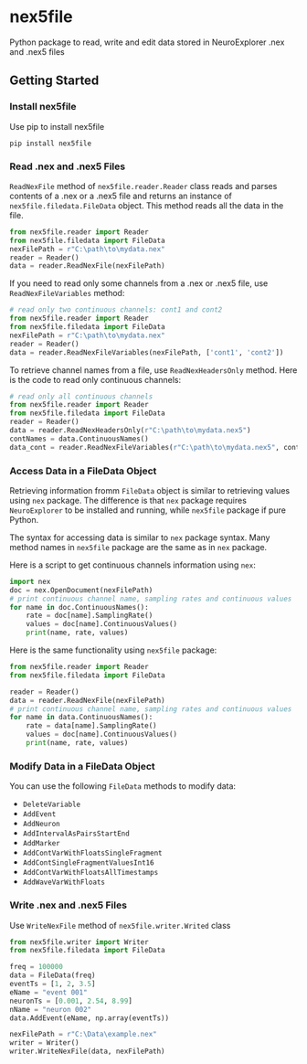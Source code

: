 # nex5file
Python package to read, write and edit data stored in NeuroExplorer .nex and .nex5 files

## Getting Started

### Install nex5file

Use pip to install nex5file
```
pip install nex5file
```

### Read .nex and .nex5 Files

`ReadNexFile` method of `nex5file.reader.Reader` class reads and parses contents of a .nex or a .nex5 file and returns an instance of `nex5file.filedata.FileData` object. This method reads all the data in the file.

```python
from nex5file.reader import Reader
from nex5file.filedata import FileData
nexFilePath = r"C:\path\to\mydata.nex"
reader = Reader()
data = reader.ReadNexFile(nexFilePath)
```

If you need to read only some channels from a .nex or .nex5 file, use `ReadNexFileVariables` method:

```python
# read only two continuous channels: cont1 and cont2
from nex5file.reader import Reader
from nex5file.filedata import FileData
nexFilePath = r"C:\path\to\mydata.nex"
reader = Reader()
data = reader.ReadNexFileVariables(nexFilePath, ['cont1', 'cont2'])
```

To retrieve channel names from a file, use `ReadNexHeadersOnly` method. Here is the code to read only continuous channels:

```python
# read only all continuous channels
from nex5file.reader import Reader
from nex5file.filedata import FileData
reader = Reader()
data = reader.ReadNexHeadersOnly(r"C:\path\to\mydata.nex5")
contNames = data.ContinuousNames()
data_cont = reader.ReadNexFileVariables(r"C:\path\to\mydata.nex5", contNames)
```

### Access Data in a FileData Object

Retrieving information fromm `FileData` object is similar to retrieving values using `nex` package. The difference is that `nex` package requires `NeuroExplorer` to be installed and running, while `nex5file` package if pure Python.

The syntax for accessing data is similar to `nex` package syntax. Many method names in `nex5file` package are the same as in `nex` package.

Here is a script to get continuous channels information using `nex`:

```python
import nex
doc = nex.OpenDocument(nexFilePath)
# print continuous channel name, sampling rates and continuous values
for name in doc.ContinuousNames():
    rate = doc[name].SamplingRate()
    values = doc[name].ContinuousValues()
    print(name, rate, values)
```

Here is the same functionality using `nex5file` package:

```python
from nex5file.reader import Reader
from nex5file.filedata import FileData

reader = Reader()
data = reader.ReadNexFile(nexFilePath)
# print continuous channel name, sampling rates and continuous values
for name in data.ContinuousNames():
    rate = data[name].SamplingRate()
    values = doc[name].ContinuousValues()
    print(name, rate, values)
```

### Modify Data in a FileData Object

You can use the following `FileData` methods to modify data:

- `DeleteVariable`
- `AddEvent`
- `AddNeuron`
- `AddIntervalAsPairsStartEnd`
- `AddMarker`
- `AddContVarWithFloatsSingleFragment`
- `AddContSingleFragmentValuesInt16`
- `AddContVarWithFloatsAllTimestamps`
- `AddWaveVarWithFloats`

### Write .nex and .nex5 Files

Use `WriteNexFile` method of `nex5file.writer.Writed` class

```python
from nex5file.writer import Writer
from nex5file.filedata import FileData

freq = 100000
data = FileData(freq)
eventTs = [1, 2, 3.5]
eName = "event 001"
neuronTs = [0.001, 2.54, 8.99]
nName = "neuron 002"
data.AddEvent(eName, np.array(eventTs))

nexFilePath = r"C:\Data\example.nex"
writer = Writer()
writer.WriteNexFile(data, nexFilePath)
```

